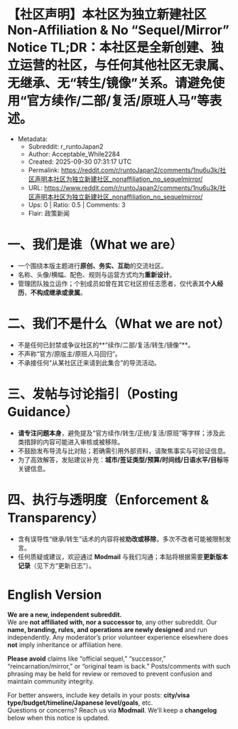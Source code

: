 # 【社区声明】本社区为独立新建社区 Non-Affiliation & No “Sequel/Mirror” Notice       TL;DR：本社区是全新创建、独立运营的社区，与任何其他社区无隶属、无继承、无“转生/镜像”关系。请避免使用“官方续作/二部/复活/原班人马”等表述。

- Metadata:
  - Subreddit: r_runtoJapan2
  - Author: Acceptable_While2284
  - Created: 2025-09-30 07:31:17 UTC
  - Permalink: https://reddit.com/r/runtoJapan2/comments/1nu6u3k/社区声明本社区为独立新建社区_nonaffiliation_no_sequelmirror/
  - URL: https://www.reddit.com/r/runtoJapan2/comments/1nu6u3k/社区声明本社区为独立新建社区_nonaffiliation_no_sequelmirror/
  - Ups: 0 | Ratio: 0.5 | Comments: 3
  - Flair: 政策新闻


# 一、我们是谁（What we are）

- 一个围绕本版主题进行**原创、务实、互助**的交流社区。
- 名称、头像/横幅、配色、规则与运营方式均为**重新设计**。
- 管理团队独立运作；个别成员如曾在其它社区担任志愿者，仅代表其**个人经历**，**不构成继承或隶属**。

# 二、我们不是什么（What we are not）

- 不是任何已封禁或争议社区的\*\*“续作/二部/复活/转生/镜像”\*\*。
- 不声称“官方/原版主/原班人马回归”。
- 不承接任何“从某社区迁来请到此集合”的导流活动。

# 三、发帖与讨论指引（Posting Guidance）

- **请专注问题本身**，避免提及“官方续作/转生/正统/复活/原班”等字样；涉及此类措辞的内容可能进入审核或被移除。
- 不鼓励发布导流与比对贴；若确需引用外部资料，请聚焦事实与可验证信息。
- 为了高效解答，发贴建议补充：**城市/签证类型/预算/时间线/日语水平/目标**等关键信息。

# 四、执行与透明度（Enforcement & Transparency）

- 含有误导性“继承/转生”话术的内容将被**劝改或移除**，多次不改者可能被限制发言。
- 任何质疑或建议，欢迎通过 **Modmail**
  与我们沟通；本贴将根据需要**更新版本记录**（见下方“更新日志”）。

# English Version

**We are a new, independent subreddit.**  
We are **not affiliated with, nor a successor to**, any other subreddit.
Our **name, branding, rules, and operations are newly designed** and run
independently. Any moderator’s prior volunteer experience elsewhere does
**not** imply inheritance or affiliation here.

**Please avoid** claims like “official sequel,” “successor,”
“reincarnation/mirror,” or “original team is back.” Posts/comments with
such phrasing may be held for review or removed to prevent confusion and
maintain community integrity.

For better answers, include key details in your posts: **city/visa
type/budget/timeline/Japanese level/goals**, etc.  
Questions or concerns? Reach us via **Modmail**. We’ll keep a
**changelog** below when this notice is updated.

